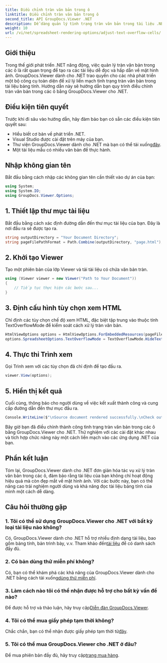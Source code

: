 ```yaml
---
title: Điều chỉnh tràn văn bản trong ô
linktitle: Điều chỉnh tràn văn bản trong ô
second_title: API GroupDocs.Viewer .NET
description: Dễ dàng quản lý tình trạng tràn văn bản trong tài liệu .NET bằng GroupDocs.Viewer. Nâng cao khả năng đọc và trải nghiệm người dùng. Tải về dùng thử ngay.
weight: 10
url: /vi/net/spreadsheet-rendering-options/adjust-text-overflow-cells/
---
```

## Giới thiệu
Trong thế giới phát triển .NET năng động, việc quản lý tràn văn bản trong các ô là rất quan trọng để tạo ra các tài liệu dễ đọc và hấp dẫn về mặt hình ảnh. GroupDocs.Viewer dành cho .NET trao quyền cho các nhà phát triển một bộ công cụ toàn diện để xử lý liền mạch tình trạng tràn văn bản trong tài liệu bảng tính. Hướng dẫn này sẽ hướng dẫn bạn quy trình điều chỉnh tràn văn bản trong các ô bằng GroupDocs.Viewer cho .NET.
## Điều kiện tiên quyết
Trước khi đi sâu vào hướng dẫn, hãy đảm bảo bạn có sẵn các điều kiện tiên quyết sau:
- Hiểu biết cơ bản về phát triển .NET.
- Visual Studio được cài đặt trên máy của bạn.
- Thư viện GroupDocs.Viewer dành cho .NET mà bạn có thể tải xuống[đây](https://releases.groupdocs.com/viewer/net/).
- Một tài liệu mẫu có nhiều văn bản để thực hành.
## Nhập không gian tên
Bắt đầu bằng cách nhập các không gian tên cần thiết vào dự án của bạn:
```csharp
using System;
using System.IO;
using GroupDocs.Viewer.Options;
```
## 1. Thiết lập thư mục tài liệu
Bắt đầu bằng cách xác định đường dẫn đến thư mục tài liệu của bạn. Đây là nơi đầu ra sẽ được tạo ra.
```csharp
string outputDirectory = "Your Document Directory";
string pageFilePathFormat = Path.Combine(outputDirectory, "page.html");
```
## 2. Khởi tạo Viewer
Tạo một phiên bản của lớp Viewer và tải tài liệu có chứa văn bản tràn.
```csharp
using (Viewer viewer = new Viewer("Path to Your Document"))
{
    // Tiếp tục thực hiện các bước sau...
}
```
## 3. Định cấu hình tùy chọn xem HTML
Chỉ định các tùy chọn chế độ xem HTML, đặc biệt tập trung vào thuộc tính TextOverflowMode để kiểm soát cách xử lý tràn văn bản.
```csharp
HtmlViewOptions options = HtmlViewOptions.ForEmbeddedResources(pageFilePathFormat);
options.SpreadsheetOptions.TextOverflowMode = TextOverflowMode.HideText;
```
## 4. Thực thi Trình xem
Gọi Trình xem với các tùy chọn đã chỉ định để tạo đầu ra.
```csharp
viewer.View(options);
```
## 5. Hiển thị kết quả
Cuối cùng, thông báo cho người dùng về việc kết xuất thành công và cung cấp đường dẫn đến thư mục đầu ra.
```csharp
Console.WriteLine($"\nSource document rendered successfully.\nCheck output in {outputDirectory}.");
```
Bây giờ bạn đã điều chỉnh thành công tình trạng tràn văn bản trong các ô bằng GroupDocs.Viewer cho .NET. Thử nghiệm với các cài đặt khác nhau và tích hợp chức năng này một cách liền mạch vào các ứng dụng .NET của bạn.
## Phần kết luận
Tóm lại, GroupDocs.Viewer dành cho .NET đơn giản hóa tác vụ xử lý tràn văn bản trong các ô, đảm bảo rằng tài liệu của bạn không chỉ hoạt động hiệu quả mà còn đẹp mắt về mặt hình ảnh. Với các bước này, bạn có thể nâng cao trải nghiệm người dùng và khả năng đọc tài liệu bảng tính của mình một cách dễ dàng.
## Câu hỏi thường gặp
### 1. Tôi có thể sử dụng GroupDocs.Viewer cho .NET với bất kỳ loại tài liệu nào không?
 Có, GroupDocs.Viewer dành cho .NET hỗ trợ nhiều định dạng tài liệu, bao gồm bảng tính, bản trình bày, v.v. Tham khảo đến[tài liệu](https://tutorials.groupdocs.com/viewer/net/) để có danh sách đầy đủ.
### 2. Có bản dùng thử miễn phí không?
 Có, bạn có thể khám phá các khả năng của GroupDocs.Viewer dành cho .NET bằng cách tải xuống[dùng thử miễn phí](https://releases.groupdocs.com/).
### 3. Làm cách nào tôi có thể nhận được hỗ trợ cho bất kỳ vấn đề nào?
 Để được hỗ trợ và thảo luận, hãy truy cập[Diễn đàn GroupDocs.Viewer](https://forum.groupdocs.com/c/viewer/9).
### 4. Tôi có thể mua giấy phép tạm thời không?
 Chắc chắn, bạn có thể nhận được giấy phép tạm thời từ[đây](https://purchase.groupdocs.com/temporary-license/).
### 5. Tôi có thể mua GroupDocs.Viewer cho .NET ở đâu?
 Để mua phiên bản đầy đủ, hãy truy cập[trang mua hàng](https://purchase.groupdocs.com/buy).